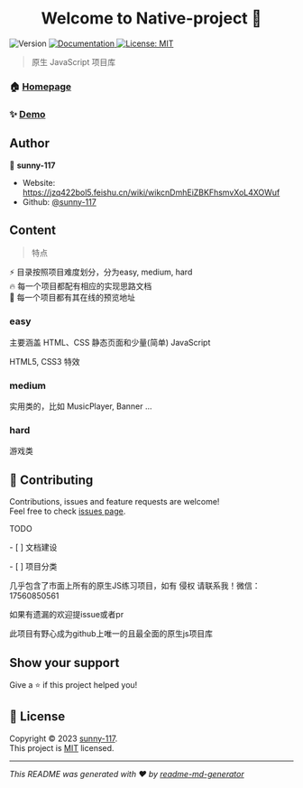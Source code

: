 <h1 align="center">Welcome to Native-project 👋</h1>
<p>
  <img alt="Version" src="https://img.shields.io/badge/version-0.0.1-blue.svg?cacheSeconds=2592000" />
  <a href="https://sunny-117.github.io/Native-project" target="_blank">
    <img alt="Documentation" src="https://img.shields.io/badge/documentation-yes-brightgreen.svg" />
  </a>
  <a href="https://zh.wikipedia.org/zh-cn/MIT%E8%A8%B1%E5%8F%AF%E8%AD%89" target="_blank">
    <img alt="License: MIT" src="https://img.shields.io/badge/License-MIT-yellow.svg" />
  </a>
</p>

> 原生 JavaScript 项目库

### 🏠 [Homepage](https://github.com/Sunny-117/Native-project)

### ✨ [Demo](https://sunny-117.github.io/Native-project)

## Author

👤 **sunny-117**

* Website: https://jzq422bol5.feishu.cn/wiki/wikcnDmhEiZBKFhsmvXoL4XOWuf
* Github: [@sunny-117](https://github.com/sunny-117)


## Content

> 特点

⚡️ 目录按照项目难度划分，分为easy, medium, hard <br/>
🔥 每一个项目都配有相应的实现思路文档 <br/>
🚀 每一个项目都有其在线的预览地址 <br/>

### easy

主要涵盖 HTML、CSS 静态页面和少量(简单) JavaScript 

HTML5, CSS3 特效



### medium

实用类的，比如 MusicPlayer, Banner ...


### hard

游戏类


## 🤝 Contributing

Contributions, issues and feature requests are welcome!<br />Feel free to check [issues page](https://github.com/Sunny-117/Native-project/issues). 



TODO



\- [ ] 文档建设



\- [ ] 项目分类

几乎包含了市面上所有的原生JS练习项目，如有 侵权 请联系我！微信：17560850561



如果有遗漏的欢迎提issue或者pr



此项目有野心成为github上唯一的且最全面的原生js项目库

## Show your support

Give a ⭐️ if this project helped you!

## 📝 License

Copyright © 2023 [sunny-117](https://github.com/sunny-117).<br />
This project is [MIT](https://zh.wikipedia.org/zh-cn/MIT%E8%A8%B1%E5%8F%AF%E8%AD%89) licensed.

***
_This README was generated with ❤️ by [readme-md-generator](https://github.com/kefranabg/readme-md-generator)_